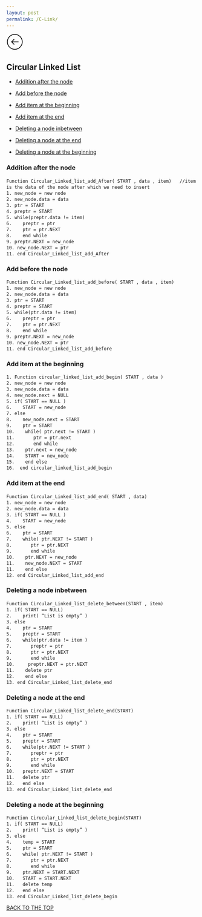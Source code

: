 ```yaml
---
layout: post
permalink: /C-Link/
---
```

 [![](/img/back.png)](/Data-Structures/)

## Circular Linked List

* [Addition after the node](#addition-after-the-node)

* [Add before the node](#add-before-the-node)

* [Add item at the beginning](#add-item-at-the-beginning)

* [Add item at the end](#add-item-at-the-end)

* [Deleting a node inbetween](#deleting-a-node-inbetween)

* [Deleting a node at the end](#deleting-a-node-at-the-end)

* [Deleting a node at the beginning](#deleting-a-node-at-the-beginning)


### Addition after the node

```
Function Circular_Linked_list_add_After( START , data , item)   //item is the data of the node after which we need to insert
1. new_node = new node
2. new_node.data = data
3. ptr = START
4. preptr = START
5. while(preptr.data != item)
6.    preptr = ptr
7.    ptr = ptr.NEXT
8.    end while
9. preptr.NEXT = new_node
10. new_node.NEXT = ptr 
11. end Circular_Linked_list_add_After

```

### Add before the node

```
Function Circular_Linked_list_add_before( START , data , item) 
1. new_node = new node
2. new_node.data = data
3. ptr = START
4. preptr = START
5. while(ptr.data != item)
6.    preptr = ptr
7.    ptr = ptr.NEXT
8.    end while
9. preptr.NEXT = new_node
10. new_node.NEXT = ptr 
11. end Circular_Linked_list_add_before

```

### Add item at the beginning

```
1. Function circular_linked_list_add_begin( START , data )
2. new_node = new node
3. new_node.data = data
4. new_node.next = NULL
5. if( START == NULL )
6.    START = new_node
7. else
8.    new_node.next = START
9.    ptr = START
10.    while( ptr.next != START )
11.       ptr = ptr.next
12.       end while
13.    ptr.next = new_node  
14.    START = new_node
15.    end else
16.  end circular_linked_list_add_begin

```

### Add item at the end

```
Function Circular_Linked_list_add_end( START , data)
1. new_node = new node
2. new_node.data = data
3. if( START == NULL )
4.    START = new_node
5. else
6.    ptr = START
7.    while( ptr.NEXT != START )
8.       ptr = ptr.NEXT
9.       end while
10.    ptr.NEXT = new_node
11.    new_node.NEXT = START
11.    end else
12. end Circular_Linked_list_add_end

```

### Deleting a node inbetween

```
Function Circular_Linked_list_delete_between(START , item)
1. if( START == NULL)
2.    print( “List is empty” )
3. else  
4.    ptr = START
5.    preptr = START
6.    while(ptr.data != item )
7.       preptr = ptr
8.       ptr = ptr.NEXT 
9.       end while
10.     preptr.NEXT = ptr.NEXT
11.    delete ptr
12.    end else  
13. end Circular_Linked_list_delete_end

```

### Deleting a node at the end

```
Function Circular_Linked_list_delete_end(START)
1. if( START == NULL)
2.    print( “List is empty” )
3. else  
4.    ptr = START
5.    preptr = START
6.    while(ptr.NEXT != START )
7.       preptr = ptr
8.       ptr = ptr.NEXT
9.       end while
10.   preptr.NEXT = START  
11.   delete ptr
12.   end else  
13. end Circular_Linked_list_delete_end

```

### Deleting a node at the beginning

```
Function Cirucular_Linked_list_delete_begin(START)
1. if( START == NULL)
2.    print( “List is empty” )
3. else  
4.    temp = START
5.    ptr = START
6.    while( ptr.NEXT != START )
7.       ptr = ptr.NEXT
8.       end while
9.    ptr.NEXT = START.NEXT   
10.   START = START.NEXT
11.   delete temp
12.   end else  
13. end Circular_Linked_list_delete_begin

```

[BACK TO THE TOP](#top)

